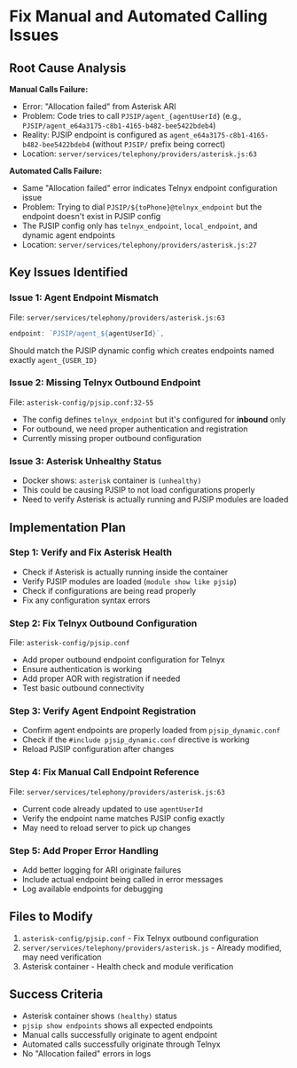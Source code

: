 <!-- e332f805-94e5-4c3f-bb37-edbe993ffce9 382f83c0-9b07-4a39-a974-f0071ea77f74 -->
# Fix Manual and Automated Calling Issues

## Root Cause Analysis

**Manual Calls Failure:**

- Error: "Allocation failed" from Asterisk ARI
- Problem: Code tries to call `PJSIP/agent_{agentUserId}` (e.g., `PJSIP/agent_e64a3175-c8b1-4165-b482-bee5422bdeb4`)
- Reality: PJSIP endpoint is configured as `agent_e64a3175-c8b1-4165-b482-bee5422bdeb4` (without `PJSIP/` prefix being correct)
- Location: `server/services/telephony/providers/asterisk.js:63`

**Automated Calls Failure:**

- Same "Allocation failed" error indicates Telnyx endpoint configuration issue
- Problem: Trying to dial `PJSIP/${toPhone}@telnyx_endpoint` but the endpoint doesn't exist in PJSIP config
- The PJSIP config only has `telnyx_endpoint`, `local_endpoint`, and dynamic agent endpoints
- Location: `server/services/telephony/providers/asterisk.js:27`

## Key Issues Identified

### Issue 1: Agent Endpoint Mismatch

File: `server/services/telephony/providers/asterisk.js:63`

```javascript
endpoint: `PJSIP/agent_${agentUserId}`,
```

Should match the PJSIP dynamic config which creates endpoints named exactly `agent_{USER_ID}`

### Issue 2: Missing Telnyx Outbound Endpoint

File: `asterisk-config/pjsip.conf:32-55`

- The config defines `telnyx_endpoint` but it's configured for **inbound** only
- For outbound, we need proper authentication and registration
- Currently missing proper outbound configuration

### Issue 3: Asterisk Unhealthy Status

- Docker shows: `asterisk` container is `(unhealthy)`
- This could be causing PJSIP to not load configurations properly
- Need to verify Asterisk is actually running and PJSIP modules are loaded

## Implementation Plan

### Step 1: Verify and Fix Asterisk Health

- Check if Asterisk is actually running inside the container
- Verify PJSIP modules are loaded (`module show like pjsip`)
- Check if configurations are being read properly
- Fix any configuration syntax errors

### Step 2: Fix Telnyx Outbound Configuration

File: `asterisk-config/pjsip.conf`

- Add proper outbound endpoint configuration for Telnyx
- Ensure authentication is working
- Add proper AOR with registration if needed
- Test basic outbound connectivity

### Step 3: Verify Agent Endpoint Registration

- Confirm agent endpoints are properly loaded from `pjsip_dynamic.conf`
- Check if the `#include pjsip_dynamic.conf` directive is working
- Reload PJSIP configuration after changes

### Step 4: Fix Manual Call Endpoint Reference

File: `server/services/telephony/providers/asterisk.js:63`

- Current code already updated to use `agentUserId`
- Verify the endpoint name matches PJSIP config exactly
- May need to reload server to pick up changes

### Step 5: Add Proper Error Handling

- Add better logging for ARI originate failures
- Include actual endpoint being called in error messages
- Log available endpoints for debugging

## Files to Modify

1. `asterisk-config/pjsip.conf` - Fix Telnyx outbound configuration
2. `server/services/telephony/providers/asterisk.js` - Already modified, may need verification
3. Asterisk container - Health check and module verification

## Success Criteria

- Asterisk container shows `(healthy)` status
- `pjsip show endpoints` shows all expected endpoints
- Manual calls successfully originate to agent endpoint
- Automated calls successfully originate through Telnyx
- No "Allocation failed" errors in logs